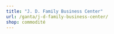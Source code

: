 ```yaml
---
title: "J. D. Family Business Center"
url: /ganta/j-d-family-business-center/
shop: commodité
---
```

